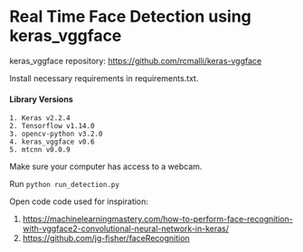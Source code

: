 # Real Time Face Detection using keras_vggface

keras_vggface repository: https://github.com/rcmalli/keras-vggface

Install necessary requirements in requirements.txt. 
#### Library Versions
    1. Keras v2.2.4
    2. Tensorflow v1.14.0
    3. opencv-python v3.2.0
    4. keras_vggface v0.6
    5. mtcnn v0.0.9

Make sure your computer has access to a webcam.

Run `python run_detection.py`

Open code code used for inspiration: 

1. https://machinelearningmastery.com/how-to-perform-face-recognition-with-vggface2-convolutional-neural-network-in-keras/
2. https://github.com/jg-fisher/faceRecognition
